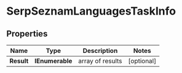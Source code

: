 # SerpSeznamLanguagesTaskInfo


## Properties

| Name | Type | Description | Notes |
|------------ | ------------- | ------------- | -------------|
**Result** | **IEnumerable<SerpSeznamLanguagesResultInfo>** | array of results |[optional]|